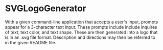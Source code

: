 # SVGLogoGenerator
With a given command-line application that accepts a user's input, prompts appear for a 3-character text input. These prompts include include inquires of text, text color, and text shape. These are then generated into a logo that is in an .svg file format. Description and directions may then be referred to in the given README file.

